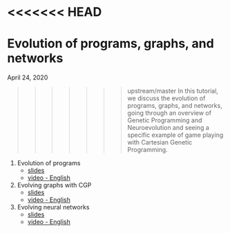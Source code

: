 <<<<<<< HEAD
=======
# Evolution of programs, graphs, and networks
April 24, 2020

>>>>>>> upstream/master
In this tutorial, we discuss the evolution of programs, graphs, and networks, going through an overview of Genetic Programming and Neuroevolution and seeing a specific example of game playing with Cartesian Genetic Programming.

1. Evolution of programs
    * [slides](https://d9w.github.io/evolution/4_gp/1_overview.html)
    * [video - English](https://youtu.be/-QyD2aYLhnY)
2. Evolving graphs with CGP
    * [slides](https://d9w.github.io/evolution/4_gp/2_cgp.html)
    * [video - English](https://youtu.be/fJX0Dr54huY)
3. Evolving neural networks
    * [slides](https://d9w.github.io/evolution/4_gp/3_anns.html)
    * [video - English](https://youtu.be/FSskrPvQGlY)
